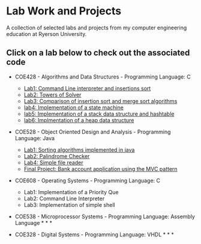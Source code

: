 # Lab Work and Projects 
A collection of selected labs and projects from my computer engineering education at Ryerson University.

## Click on a lab below to check out the associated code
* COE428 - Algorithms and Data Structures - Programming Language: C 
  * [Lab1: Command Line interpreter and insertions sort](/COE428/lab1/)
  * [Lab2: Towers of Solver](/COE428/lab2/)
  * [Lab3: Comparison of insertion sort and merge sort algorithms](/COE428/lab3/)
  * [lab4: Implementation of a state machine](/COE428/lab4/)
  * [lab5: Implementation of a stack data structure and hashtable](/COE428/lab5/) 
  * [lab6: Implmentation of a heap data structure](/COE428/lab6/)
  
* COE528 - Object Oriented Design and Analysis - Programming Language: Java 
  * [Lab1: Sorting algorithms implemented in java](/COE528/lab1) 
  * [Lab2: Palindrome Checker](/COE528/lab2)
  * [Lab4: Simple file reader](/COE528/lab4)
  * [Final Project: Bank account application using the MVC pattern](/COE528/project) 
  
* COE608 - Operating Systems - Programming Language: C
  * Lab1: Implementation of a Priority Que 
  * Lab2: Command Line Interpreter 
  * Lab3: Implementation of simple shell 

* COE538 - Microprocessor Systems - Programming Language: Assembly Language 
  *
  *
  *

* COE328 - Digital Systems - Programming Language: VHDL 
  *
  *
  *
